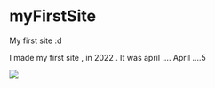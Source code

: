 # myFirstSite
My first site :d 

I made my first site , in 2022 . It was april .... April ....5

<img src="https://c.tenor.com/UNTqMDwqh1gAAAAC/hello-hi.gif">
